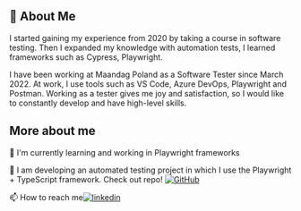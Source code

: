 
## 🚀 About Me
I started gaining my experience from 2020 by taking a course in software testing. Then I expanded my knowledge with automation tests, I learned frameworks such as Cypress, Playwright.

I have been working at Maandag Poland as a Software Tester since March 2022. At work, I use tools such as VS Code, Azure DevOps, Playwright and Postman. Working as a tester gives me joy and satisfaction, so I would like to constantly develop and have high-level skills.


## More about me

🧠 I'm currently learning and working in Playwright frameworks

🧠 I am developing an automated testing project in which I use the Playwright + TypeScript framework. Check out repo! [![GitHub](https://img.shields.io/badge/GitHub-181717?style=for-the-badge&logo=github&logoColor=white)](https://github.com/DominikCLK/Automation-tests-project-Playwright)


📫 How to reach me[![linkedin](https://img.shields.io/badge/linkedin-0A66C2?style=for-the-badge&logo=linkedin&logoColor=white)](https://www.linkedin.com/in/dominik-calak/)

